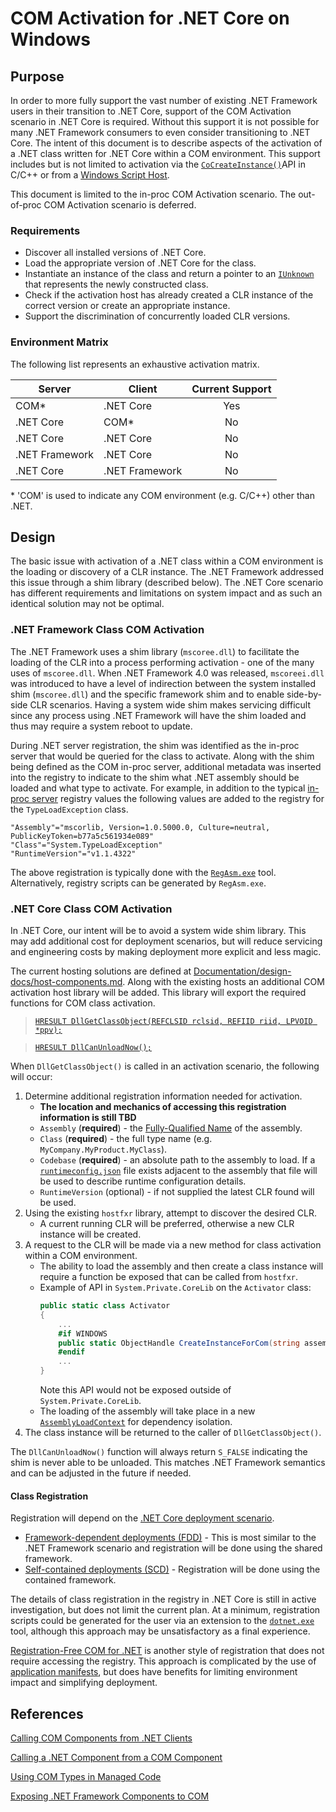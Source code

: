 # COM Activation for .NET Core on Windows

## Purpose

In order to more fully support the vast number of existing .NET Framework users in their transition to .NET Core, support of the COM Activation scenario in .NET Core is required. Without this support it is not possible for many .NET Framework consumers to even consider transitioning to .NET Core. The intent of this document is to describe aspects of the activation of a .NET class written for .NET Core within a COM environment. This support includes but is not limited to activation via the [`CoCreateInstance()`](https://docs.microsoft.com/en-us/windows/desktop/api/combaseapi/nf-combaseapi-cocreateinstance)API in C/C++ or from a [Windows Script Host](https://docs.microsoft.com/en-us/windows/desktop/com/using-com-objects-in-windows-script-host).

This document is limited to the in-proc COM Activation scenario. The out-of-proc COM Activation scenario is deferred.

### Requirements

* Discover all installed versions of .NET Core.
* Load the appropriate version of .NET Core for the class.
* Instantiate an instance of the class and return a pointer to an [`IUnknown`](https://docs.microsoft.com/en-us/windows/desktop/api/unknwn/nn-unknwn-iunknown) that represents the newly constructed class.
* Check if the activation host has already created a CLR instance of the correct version or create an appropriate instance.
* Support the discrimination of concurrently loaded CLR versions.

### Environment Matrix

The following list represents an exhaustive activation matrix.

|Server | Client | Current Support |
| --- | --- | :---: |
| COM* | .NET Core | Yes |
| .NET Core | COM* | No |
| .NET Core | .NET Core | No |
| .NET Framework | .NET Core | No |
| .NET Core | .NET Framework | No |

\* 'COM' is used to indicate any COM environment (e.g. C/C++) other than .NET.

## Design

The basic issue with activation of a .NET class within a COM environment is the loading or discovery of a CLR instance. The .NET Framework addressed this issue through a shim library (described below). The .NET Core scenario has different requirements and limitations on system impact and as such an identical solution may not be optimal.

### .NET Framework Class COM Activation

The .NET Framework uses a shim library (`mscoree.dll`) to facilitate the loading of the CLR into a process performing activation - one of the many uses of `mscoree.dll`. When .NET Framework 4.0 was released, `mscoreei.dll` was introduced to have a level of indirection between the system installed shim (`mscoree.dll`) and the specific framework shim and to enable side-by-side CLR scenarios. Having a system wide shim makes servicing difficult since any process using .NET Framework will have the shim loaded and thus may require a system reboot to update.

During .NET server registration, the shim was identified as the in-proc server that would be queried for the class to activate. Along with the shim being defined as the COM in-proc server, additional metadata was inserted into the registry to indicate to the shim what .NET assembly should be loaded and what type to activate. For example, in addition to the typical [in-proc server](https://docs.microsoft.com/en-us/windows/desktop/com/inprocserver32) registry values the following values are added to the registry for the `TypeLoadException` class.

```
"Assembly"="mscorlib, Version=1.0.5000.0, Culture=neutral, PublicKeyToken=b77a5c561934e089"
"Class"="System.TypeLoadException"
"RuntimeVersion"="v1.1.4322"
```

The above registration is typically done with the [`RegAsm.exe`](https://docs.microsoft.com/en-us/dotnet/framework/tools/regasm-exe-assembly-registration-tool) tool. Alternatively, registry scripts can be generated by `RegAsm.exe`.

### .NET Core Class COM Activation

In .NET Core, our intent will be to avoid a system wide shim library. This may add additional cost for deployment scenarios, but will reduce servicing and engineering costs by making deployment more explicit and less magic.

The current hosting solutions are defined at [Documentation/design-docs/host-components.md](https://github.com/dotnet/core-setup/blob/master/Documentation/design-docs/host-components.md). Along with the existing hosts an additional COM activation host library will be added. This library will export the required functions for COM class activation.

>[`HRESULT DllGetClassObject(REFCLSID rclsid, REFIID riid, LPVOID *ppv);`](https://docs.microsoft.com/en-us/windows/desktop/api/combaseapi/nf-combaseapi-dllgetclassobject)

>[`HRESULT DllCanUnloadNow();`](https://docs.microsoft.com/en-us/windows/desktop/api/combaseapi/nf-combaseapi-dllcanunloadnow)

When `DllGetClassObject()` is called in an activation scenario, the following will occur:

1) Determine additional registration information needed for activation.
    * **The location and mechanics of accessing this registration information is still TBD**
    * `Assembly` (**required**) - the [Fully-Qualified Name](https://docs.microsoft.com/en-us/dotnet/framework/reflection-and-codedom/specifying-fully-qualified-type-names) of the assembly.
    * `Class` (**required**) - the full type name (e.g. `MyCompany.MyProduct.MyClass`).
    * `Codebase` (**required**) - an absolute path to the assembly to load. If a [`runtimeconfig.json`](https://github.com/dotnet/cli/blob/master/Documentation/specs/runtime-configuration-file.md) file exists adjacent to the assembly that file will be used to describe runtime configuration details.
    * `RuntimeVersion` (optional) - if not supplied the latest CLR found will be used.
1) Using the existing `hostfxr` library, attempt to discover the desired CLR.
    * A current running CLR will be preferred, otherwise a new CLR instance will be created.
1) A request to the CLR will be made via a new method for class activation within a COM environment.
    * The ability to load the assembly and then create a class instance will require a function be exposed that can be called from `hostfxr`.
    * Example of API in `System.Private.CoreLib` on the `Activator` class:
        ``` csharp
        public static class Activator
        {
            ...
            #if WINDOWS
            public static ObjectHandle CreateInstanceForCom(string assemblyName, string typeName);
            #endif
            ...
        }
        ```
        Note this API would not be exposed outside of `System.Private.CoreLib`.
    * The loading of the assembly will take place in a new [`AssemblyLoadContext`](https://docs.microsoft.com/en-us/dotnet/api/system.runtime.loader.assemblyloadcontext?view=netcore-2.1) for dependency isolation.
1) The class instance will be returned to the caller of `DllGetClassObject()`.

The `DllCanUnloadNow()` function will always return `S_FALSE` indicating the shim is never able to be unloaded. This matches .NET Framework semantics and can be adjusted in the future if needed.

#### Class Registration

Registration will depend on the [.NET Core deployment scenario](https://docs.microsoft.com/en-us/dotnet/core/deploying/).

* [Framework-dependent deployments (FDD)](https://docs.microsoft.com/en-us/dotnet/core/deploying/#framework-dependent-deployments-fdd) - This is most similar to the .NET Framework scenario and registration will be done using the shared framework. 
* [Self-contained deployments (SCD)](https://docs.microsoft.com/en-us/dotnet/core/deploying/#self-contained-deployments-scd) - Registration will be done using the contained framework.

The details of class registration in the registry in .NET Core is still in active investigation, but does not limit the current plan. At a minimum, registration scripts could be generated for the user via an extension to the [`dotnet.exe`](https://docs.microsoft.com/en-us/dotnet/core/tools/dotnet?tabs=netcore21) tool, although this approach may be unsatisfactory as a final experience.

[Registration-Free COM for .NET](https://docs.microsoft.com/en-us/dotnet/framework/interop/configure-net-framework-based-com-components-for-reg) is another style of registration that does not require accessing the registry. This approach is complicated by the use of [application manifests](https://docs.microsoft.com/en-us/windows/desktop/SbsCs/application-manifests), but does have benefits for limiting environment impact and simplifying deployment.

## References

[Calling COM Components from .NET Clients](https://msdn.microsoft.com/en-us/library/ms973800.aspx)

[Calling a .NET Component from a COM Component](https://msdn.microsoft.com/en-us/library/ms973802.aspx)

[Using COM Types in Managed Code](https://docs.microsoft.com/en-us/previous-versions/dotnet/netframework-4.0/3y76b69k%28v%3dvs.100%29)

[Exposing .NET Framework Components to COM](https://docs.microsoft.com/en-us/previous-versions/dotnet/netframework-4.0/zsfww439(v%3dvs.100))